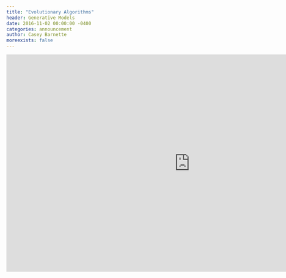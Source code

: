 ```yaml
---
title: "Evolutionary Algorithms"
header: Generative Models
date: 2016-11-02 00:00:00 -0400
categories: announcement
author: Casey Barnette
moreexists: false
---
```

<iframe src="https://docs.google.com/presentation/d/e/2PACX-1vT_-n-b23uXC8ZOXcZ7PbdoLb3V-_Q7T9j5VbKggbp6Zl-Wd6TZBlvtgCmF6CEiAI_tFwT_HLLUdUNl/embed?start=false&loop=false&delayms=3000" frameborder="0" width="960" height="569" allowfullscreen="true" mozallowfullscreen="true" webkitallowfullscreen="true"></iframe>
